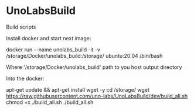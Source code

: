 # UnoLabsBuild
Build scripts


Install docker and start next image:

 docker run --name unolabs_build -it -v /storage/Docker/unolabs_build:/storage/ ubuntu:20.04 /bin/bash
 
 Where '/storage/Docker/unolabs_build' path to you host output directory
 
 Into the docker:
 
 apt-get update && apt-get install wget -y
 cd /storage/
 wget https://raw.githubusercontent.com/uno-labs/UnoLabsBuild/dev/build_all.sh
 chmod +x ./build_all.sh
 ./build_all.sh
 
 
